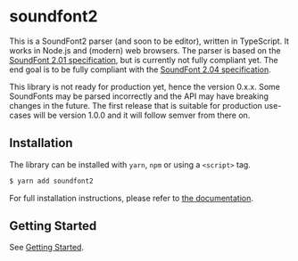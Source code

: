 # soundfont2

This is a SoundFont2 parser (and soon to be editor), written in TypeScript. It works in Node.js and (modern) web browsers. The parser is based on the [SoundFont 2.01 specification](http://www.synthfont.com/SFSPEC21.PDF), but is currently not fully compliant yet. The end goal is to be fully compliant with the [SoundFont 2.04 specification](http://www.synthfont.com/sfspec24.pdf).

This library is not ready for production yet, hence the version 0.x.x. Some SoundFonts may be parsed incorrectly and the API may have breaking changes in the future. The first release that is suitable for production use-cases will be version 1.0.0 and it will follow semver from there on.

## Installation

The library can be installed with `yarn`, `npm` or using a `<script>` tag.

```bash
$ yarn add soundfont2
```

For full installation instructions, please refer to [the documentation](https://mrtenz.github.io/soundfont2/getting-started/installation.html).

## Getting Started

See [Getting Started](https://mrtenz.github.io/soundfont2/getting-started/).
